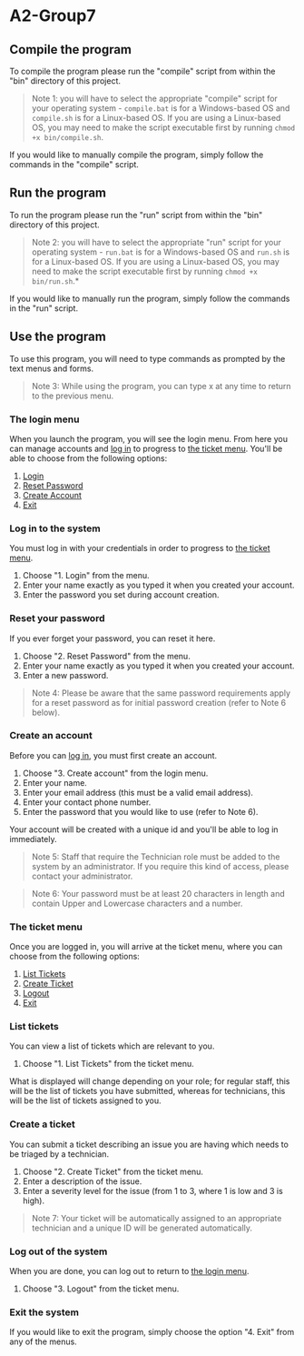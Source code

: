 # A2-Group7

## Compile the program

To compile the program please run the "compile" script from within the "bin" directory of this project.

> Note 1: you will have to select the appropriate "compile" script for your operating system - `compile.bat` is for a Windows-based OS and `compile.sh` is for a Linux-based OS. If you are using a Linux-based OS, you may need to make the script executable first by running `chmod +x bin/compile.sh`.

If you would like to manually compile the program, simply follow the commands in the "compile" script.

## Run the program

To run the program please run the "run" script from within the "bin" directory of this project.

> Note 2: you will have to select the appropriate "run" script for your operating system - `run.bat` is for a Windows-based OS and `run.sh` is for a Linux-based OS. If you are using a Linux-based OS, you may need to make the script executable first by running `chmod +x bin/run.sh`.*

If you would like to manually run the program, simply follow the commands in the "run" script.

## Use the program

To use this program, you will need to type commands as prompted by the text menus and forms.

> Note 3: While using the program, you can type x at any time to return to the previous menu.

### The login menu

When you launch the program, you will see the login menu. From here you can manage accounts and [log in](#log-in-to-the-system) to progress to [the ticket menu](#the-ticket-menu). You'll be able to choose from the following options:

1. [Login](#log-in-to-the-system)
2. [Reset Password](#reset-your-password)
3. [Create Account](#create-an-account)
4. [Exit](#exit-the-system)

### Log in to the system

You must log in with your credentials in order to progress to [the ticket menu](#the-ticket-menu).

1. Choose "1. Login" from the menu.
2. Enter your name exactly as you typed it when you created your account.
3. Enter the password you set during account creation.

### Reset your password

If you ever forget your password, you can reset it here.

1. Choose "2. Reset Password" from the menu.
2. Enter your name exactly as you typed it when you created your account.
3. Enter a new password.

> Note 4: Please be aware that the same password requirements apply for a reset password as for initial password creation (refer to Note 6 below).

### Create an account

Before you can [log in](#log-in-to-the-system), you must first create an account.

1. Choose "3. Create account" from the login menu.
3. Enter your name.
4. Enter your email address (this must be a valid email address).
5. Enter your contact phone number.
6. Enter the password that you would like to use (refer to Note 6).

Your account will be created with a unique id and you'll be able to log in immediately.

> Note 5: Staff that require the Technician role must be added to the system by an administrator. If you require this kind of access, please contact your administrator.

> Note 6: Your password must be at least 20 characters in length and contain Upper and Lowercase characters and a number.

### The ticket menu

Once you are logged in, you will arrive at the ticket menu, where you can choose from the following options:

1. [List Tickets](#list-tickets)
2. [Create Ticket](#create-a-ticket)
3. [Logout](#log-out-of-the-system)
4. [Exit](#exit-the-system)

### List tickets

You can view a list of tickets which are relevant to you. 


1. Choose "1. List Tickets" from the ticket menu.

What is displayed will change depending on your role; for regular staff, this will be the list of tickets you have submitted, whereas for technicians, this will be the list of tickets assigned to you.

### Create a ticket

You can submit a ticket describing an issue you are having which needs to be triaged by a technician.

1. Choose "2. Create Ticket" from the ticket menu.
1. Enter a description of the issue.
2. Enter a severity level for the issue (from 1 to 3, where 1 is low and 3 is high).

> Note 7: Your ticket will be automatically assigned to an appropriate technician and a unique ID will be generated automatically.

### Log out of the system

When you are done, you can log out to return to [the login menu](#the-login-menu).

1. Choose "3. Logout" from the ticket menu.

### Exit the system

If you would like to exit the program, simply choose the option "4. Exit" from any of the menus.
